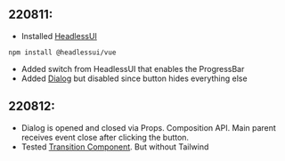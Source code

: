 ## 220811:

- Installed [HeadlessUI](https://headlessui.com/vue/switch)
```
npm install @headlessui/vue
```
- Added switch from HeadlessUI that enables the ProgressBar
- Added [Dialog](https://headlessui.com/vue/dialog) but disabled since button hides everything else

## 220812:

- Dialog is opened and closed via Props. Composition API. Main parent receives event close after clicking the button.
- Tested [Transition Component](https://vuejs.org/guide/built-ins/transition.html#the-transition-component). But without Tailwind